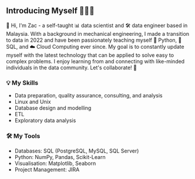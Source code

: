 ## Introducing Myself 🙋🏻‍♀️

👋 Hi, I'm Zac - a self-taught 📊 data scientist and 🛠️ data engineer based in Malaysia. With a background in mechanical engineering, I made a transition to data in 2022 and have been passionately teaching myself 🐍 Python, 💾 SQL, and ☁️ Cloud Computing ever since. My goal is to constantly update myself with the latest technology that can be applied to solve easy to complex problems. I enjoy learning from and connecting with like-minded individuals in the data community. Let's collaborate! 🤝

### 💡 My Skills
- Data preparation, quality assurance, consulting, and analysis
- Linux and Unix
- Database design and modelling 
- ETL
- Exploratory data analysis

### 🛠️ My Tools
- Databases: SQL (PostgreSQL, MySQL, SQL Server)
- Python: NumPy, Pandas, Scikit-Learn
- Visualisation: Matplotlib, Seaborn
- Project Management: JIRA
